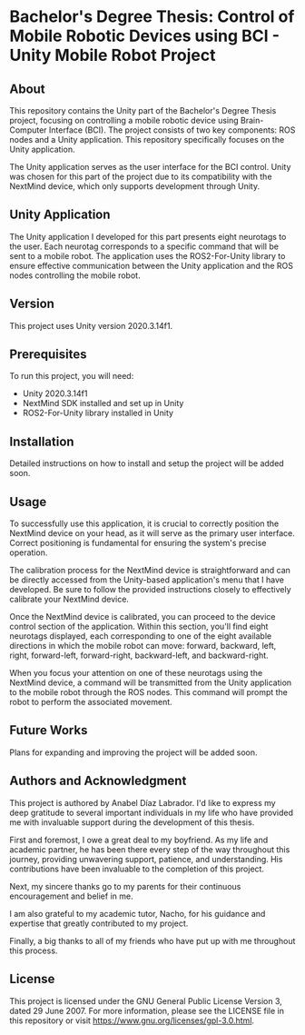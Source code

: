 # Bachelor's Degree Thesis: Control of Mobile Robotic Devices using BCI - Unity Mobile Robot Project

## About
This repository contains the Unity part of the Bachelor's Degree Thesis project, focusing on controlling a mobile robotic device using Brain-Computer Interface (BCI). The project consists of two key components: ROS nodes and a Unity application. This repository specifically focuses on the Unity application.

The Unity application serves as the user interface for the BCI control. Unity was chosen for this part of the project due to its compatibility with the NextMind device, which only supports development through Unity. 

## Unity Application
The Unity application I developed for this part presents eight neurotags to the user. Each neurotag corresponds to a specific command that will be sent to a mobile robot. The application uses the ROS2-For-Unity library to ensure effective communication between the Unity application and the ROS nodes controlling the mobile robot.

## Version
This project uses Unity version 2020.3.14f1.

## Prerequisites
To run this project, you will need:
- Unity 2020.3.14f1
- NextMind SDK installed and set up in Unity
- ROS2-For-Unity library installed in Unity

## Installation
Detailed instructions on how to install and setup the project will be added soon.

## Usage
To successfully use this application, it is crucial to correctly position the NextMind device on your head, as it will serve as the primary user interface. Correct positioning is fundamental for ensuring the system's precise operation.

The calibration process for the NextMind device is straightforward and can be directly accessed from the Unity-based application's menu that I have developed. Be sure to follow the provided instructions closely to effectively calibrate your NextMind device.

Once the NextMind device is calibrated, you can proceed to the device control section of the application. Within this section, you'll find eight neurotags displayed, each corresponding to one of the eight available directions in which the mobile robot can move: forward, backward, left, right, forward-left, forward-right, backward-left, and backward-right.

When you focus your attention on one of these neurotags using the NextMind device, a command will be transmitted from the Unity application to the mobile robot through the ROS nodes. This command will prompt the robot to perform the associated movement.

## Future Works
Plans for expanding and improving the project will be added soon.

## Authors and Acknowledgment
This project is authored by Anabel Díaz Labrador. I'd like to express my deep gratitude to several important individuals in my life who have provided me with invaluable support during the development of this thesis.

First and foremost, I owe a great deal to my boyfriend. As my life and academic partner, he has been there every step of the way throughout this journey, providing unwavering support, patience, and understanding. His contributions have been invaluable to the completion of this project.

Next, my sincere thanks go to my parents for their continuous encouragement and belief in me.

I am also grateful to my academic tutor, Nacho, for his guidance and expertise that greatly contributed to my project.

Finally, a big thanks to all of my friends who have put up with me throughout this process.

## License
This project is licensed under the GNU General Public License Version 3, dated 29 June 2007. For more information, please see the LICENSE file in this repository or visit https://www.gnu.org/licenses/gpl-3.0.html.
